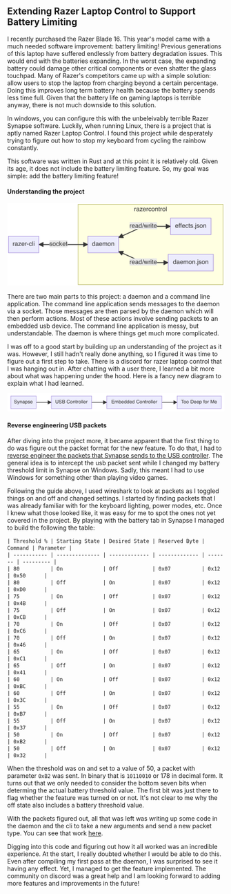 ## Extending Razer Laptop Control to Support Battery Limiting 

I recently purchased the Razer Blade 16. This year's model came with a much needed software improvement: battery limiting! Previous generations of this laptop have suffered endlessly from battery degradation issues. This would end with the batteries expanding. In the worst case, the expanding battery could damage other critical components or even shatter the glass touchpad. Many of Razer's competitors came up with a simple solution: allow users to stop the laptop from charging beyond a certain percentage. Doing this improves long term battery health because the battery spends less time full. Given that the battery life on gaming laptops is terrible anyway, there is not much downside to this solution. 

In windows, you can configure this with the unbeleivably terrible Razer Synapse software. Luckily, when running Linux, there is a project that is aptly named Razer Laptop Control. I found this project while desperately trying to figure out how to stop my keyboard from cycling the rainbow constantly.  

This software was written in Rust and at this point it is relatively old. Given its age, it does not include the battery limiting feature. So, my goal was simple: add the battery limiting feature!

#### Understanding the project

![Project diagram for Razer Laptop Control](/static/images/razercontrol-arch.png)

There are two main parts to this project: a daemon and a command line application. The command line application sends messages to the daemon via a socket. Those messages are then parsed by the daemon which will then perform actions. Most of these actions involve sending packets to an embedded usb device. The command line application is messy, but understandable. The daemon is where things get much more complicated. 

I was off to a good start by building up an understanding of the project as it was. However, I still hadn't really done anything, so I figured it was time to figure out a first step to take. There is a discord for razer laptop control that I was hanging out in. After chatting with a user there, I learned a bit more about what was happening under the hood. Here is a fancy new diagram to explain what I had learned. 

![Visual description of what Razer Laptop Control does.](/static/images/synapse-flow.png)

#### Reverse engineering USB packets 

After diving into the project more, it became apparent that the first thing to do was figure out the packet format for the new feature. To do that, I had to [reverse engineer the packets that Synapse sends to the USB controller](https://github.com/openrazer/openrazer/wiki/Reverse-Engineering-USB-Protocol). The general idea is to intercept the usb packet sent while I changed my battery threshold limit in Synapse on Windows. Sadly, this meant I had to use Windows for something other than playing video games.

Following the guide above, I used wireshark to look at packets as I toggled things on and off and changed settings. I started by finding packets that I was already familiar with for the keyboard lighting, power modes, etc. Once I knew what those looked like, it was easy for me to spot the ones not yet covered in the project. By playing with the battery tab in Synapse I managed to build the following the table: 

```
| Threshold % | Starting State | Desired State | Reserved Byte | Command | Parameter |
| ----------- | -------------- | ------------- | ------------- | ------- | --------- |
| 80          | On             | Off           | 0x07          | 0x12    | 0x50      |
| 80          | Off            | On            | 0x07          | 0x12    | 0xD0      |
| 75          | On             | Off           | 0x07          | 0x12    | 0x4B      |
| 75          | Off            | On            | 0x07          | 0x12    | 0xCB      |
| 70          | On             | Off           | 0x07          | 0x12    | 0xC6      |
| 70          | Off            | On            | 0x07          | 0x12    | 0x46      |
| 65          | On             | Off           | 0x07          | 0x12    | 0xC1      |
| 65          | Off            | On            | 0x07          | 0x12    | 0x41      |
| 60          | On             | Off           | 0x07          | 0x12    | 0xBC      |
| 60          | Off            | On            | 0x07          | 0x12    | 0x3C      |
| 55          | On             | Off           | 0x07          | 0x12    | 0xB7      |
| 55          | Off            | On            | 0x07          | 0x12    | 0x37      |
| 50          | On             | Off           | 0x07          | 0x12    | 0xB2      |
| 50          | Off            | On            | 0x07          | 0x12    | 0x32      |
```

When the threshold was on and set to a value of 50, a packet with parameter `0xB2` was sent. In binary that is `10110010` or 178 in decimal form. It turns out that we only needed to consider the bottom seven bits when determing the actual battery threshold value. The first bit was just there to flag whether the feature was turned on or not. It's not clear to me why the off state also includes a battery threshold value. 

With the packets figured out, all that was left was writing up some code in the daemon and the cli to take a new arguments and send a new packet type. You can see that work [here](https://github.com/phush0/razer-laptop-control-no-dkms/pull/23).

 Digging into this code and figuring out how it all worked was an incredible experience. At the start, I really doubted whether I would be able to do this. Even after compiling my first pass at the daemon, I was surprised to see it having any effect. Yet, I managed to get the feature implemented. The community on discord was a great help and I am looking forward to adding more features and improvements in the future!

















